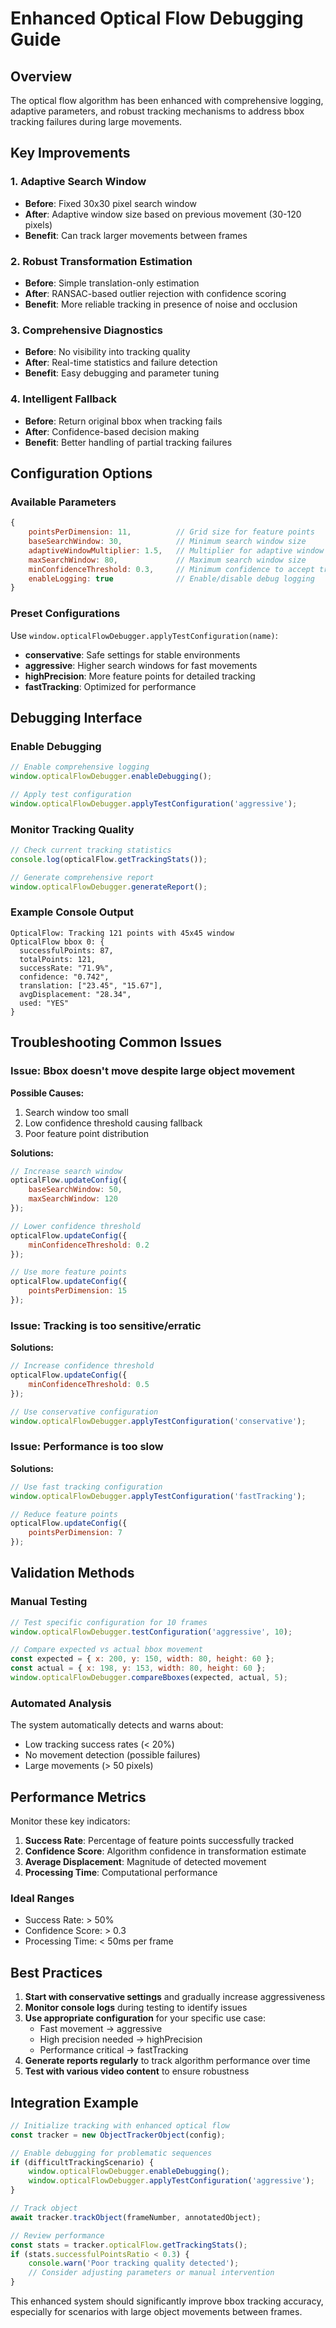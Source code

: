 # Enhanced Optical Flow Debugging Guide

## Overview

The optical flow algorithm has been enhanced with comprehensive logging, adaptive parameters, and robust tracking mechanisms to address bbox tracking failures during large movements.

## Key Improvements

### 1. Adaptive Search Window
- **Before**: Fixed 30x30 pixel search window
- **After**: Adaptive window size based on previous movement (30-120 pixels)
- **Benefit**: Can track larger movements between frames

### 2. Robust Transformation Estimation
- **Before**: Simple translation-only estimation
- **After**: RANSAC-based outlier rejection with confidence scoring
- **Benefit**: More reliable tracking in presence of noise and occlusion

### 3. Comprehensive Diagnostics
- **Before**: No visibility into tracking quality
- **After**: Real-time statistics and failure detection
- **Benefit**: Easy debugging and parameter tuning

### 4. Intelligent Fallback
- **Before**: Return original bbox when tracking fails
- **After**: Confidence-based decision making
- **Benefit**: Better handling of partial tracking failures

## Configuration Options

### Available Parameters

```javascript
{
    pointsPerDimension: 11,          // Grid size for feature points
    baseSearchWindow: 30,            // Minimum search window size
    adaptiveWindowMultiplier: 1.5,   // Multiplier for adaptive window
    maxSearchWindow: 80,             // Maximum search window size
    minConfidenceThreshold: 0.3,     // Minimum confidence to accept tracking
    enableLogging: true              // Enable/disable debug logging
}
```

### Preset Configurations

Use `window.opticalFlowDebugger.applyTestConfiguration(name)`:

- **conservative**: Safe settings for stable environments
- **aggressive**: Higher search windows for fast movements
- **highPrecision**: More feature points for detailed tracking
- **fastTracking**: Optimized for performance

## Debugging Interface

### Enable Debugging

```javascript
// Enable comprehensive logging
window.opticalFlowDebugger.enableDebugging();

// Apply test configuration
window.opticalFlowDebugger.applyTestConfiguration('aggressive');
```

### Monitor Tracking Quality

```javascript
// Check current tracking statistics
console.log(opticalFlow.getTrackingStats());

// Generate comprehensive report
window.opticalFlowDebugger.generateReport();
```

### Example Console Output

```
OpticalFlow: Tracking 121 points with 45x45 window
OpticalFlow bbox 0: {
  successfulPoints: 87,
  totalPoints: 121,
  successRate: "71.9%",
  confidence: "0.742",
  translation: ["23.45", "15.67"],
  avgDisplacement: "28.34",
  used: "YES"
}
```

## Troubleshooting Common Issues

### Issue: Bbox doesn't move despite large object movement

**Possible Causes:**
1. Search window too small
2. Low confidence threshold causing fallback
3. Poor feature point distribution

**Solutions:**
```javascript
// Increase search window
opticalFlow.updateConfig({
    baseSearchWindow: 50,
    maxSearchWindow: 120
});

// Lower confidence threshold
opticalFlow.updateConfig({
    minConfidenceThreshold: 0.2
});

// Use more feature points
opticalFlow.updateConfig({
    pointsPerDimension: 15
});
```

### Issue: Tracking is too sensitive/erratic

**Solutions:**
```javascript
// Increase confidence threshold
opticalFlow.updateConfig({
    minConfidenceThreshold: 0.5
});

// Use conservative configuration
window.opticalFlowDebugger.applyTestConfiguration('conservative');
```

### Issue: Performance is too slow

**Solutions:**
```javascript
// Use fast tracking configuration
window.opticalFlowDebugger.applyTestConfiguration('fastTracking');

// Reduce feature points
opticalFlow.updateConfig({
    pointsPerDimension: 7
});
```

## Validation Methods

### Manual Testing

```javascript
// Test specific configuration for 10 frames
window.opticalFlowDebugger.testConfiguration('aggressive', 10);

// Compare expected vs actual bbox movement
const expected = { x: 200, y: 150, width: 80, height: 60 };
const actual = { x: 198, y: 153, width: 80, height: 60 };
window.opticalFlowDebugger.compareBboxes(expected, actual, 5);
```

### Automated Analysis

The system automatically detects and warns about:
- Low tracking success rates (< 20%)
- No movement detection (possible failures)
- Large movements (> 50 pixels)

## Performance Metrics

Monitor these key indicators:

1. **Success Rate**: Percentage of feature points successfully tracked
2. **Confidence Score**: Algorithm confidence in transformation estimate
3. **Average Displacement**: Magnitude of detected movement
4. **Processing Time**: Computational performance

### Ideal Ranges
- Success Rate: > 50%
- Confidence Score: > 0.3
- Processing Time: < 50ms per frame

## Best Practices

1. **Start with conservative settings** and gradually increase aggressiveness
2. **Monitor console logs** during testing to identify issues
3. **Use appropriate configuration** for your specific use case:
   - Fast movement → aggressive
   - High precision needed → highPrecision
   - Performance critical → fastTracking
4. **Generate reports regularly** to track algorithm performance over time
5. **Test with various video content** to ensure robustness

## Integration Example

```javascript
// Initialize tracking with enhanced optical flow
const tracker = new ObjectTrackerObject(config);

// Enable debugging for problematic sequences
if (difficultTrackingScenario) {
    window.opticalFlowDebugger.enableDebugging();
    window.opticalFlowDebugger.applyTestConfiguration('aggressive');
}

// Track object
await tracker.trackObject(frameNumber, annotatedObject);

// Review performance
const stats = tracker.opticalFlow.getTrackingStats();
if (stats.successfulPointsRatio < 0.3) {
    console.warn('Poor tracking quality detected');
    // Consider adjusting parameters or manual intervention
}
```

This enhanced system should significantly improve bbox tracking accuracy, especially for scenarios with large object movements between frames.